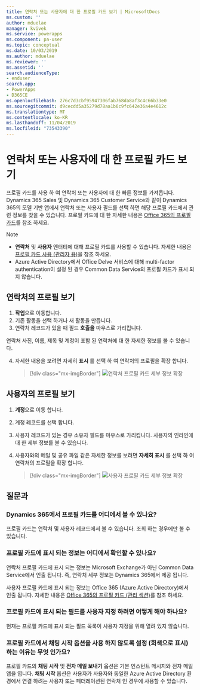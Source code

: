 ```yaml
---
title: 연락처 또는 사용자에 대 한 프로필 카드 보기 | MicrosoftDocs
ms.custom: ''
author: mduelae
manager: kvivek
ms.service: powerapps
ms.component: pa-user
ms.topic: conceptual
ms.date: 10/03/2019
ms.author: mduelae
ms.reviewer: ''
ms.assetid: ''
search.audienceType:
- enduser
search.app:
- PowerApps
- D365CE
ms.openlocfilehash: 276c7d3cbf95947306fab768da8af3c4c66b33e0
ms.sourcegitcommit: d9cecdd5a35279d78aa1b6c9fc642e36a4e4612c
ms.translationtype: MT
ms.contentlocale: ko-KR
ms.lasthandoff: 11/04/2019
ms.locfileid: "73543390"
---
```

# <a name="view-the-profile-card-for-a-contact-or-user"></a>연락처 또는 사용자에 대 한 프로필 카드 보기

프로필 카드를 사용 하 여 연락처 또는 사용자에 대 한 빠른 정보를 가져옵니다. Dynamics 365 Sales 및 Dynamics 365 Customer Service와 같이 Dynamics 365의 모델 기반 앱에서 연락처 또는 사용자 필드를 선택 하면 해당 프로필 카드에서 관련 정보를 찾을 수 있습니다. 프로필 카드에 대 한 자세한 내용은 [Office 365의 프로필 카드](https://support.office.com/article/Profile-cards-in-Office-365-e80f931f-5fc4-4a59-ba6e-c1e35a85b501)를 참조 하세요.

> [!NOTE]
>  - **연락처** 및 **사용자** 엔터티에 대해 프로필 카드를 사용할 수 있습니다. 자세한 내용은 [프로필 카드 사용 (관리자 용)](https://docs.microsoft.com/dynamics365/customer-engagement/admin/enable-profile-card)을 참조 하세요.
>  - Azure Active Directory에서 Office Delve 서비스에 대해 multi-factor authentication이 설정 된 경우 Common Data Service의 프로필 카드가 표시 되지 않습니다.

## <a name="view-a-contacts-profile"></a>연락처의 프로필 보기

1.  **작업**으로 이동합니다.
2.  기존 활동을 선택 하거나 새 활동을 만듭니다.
3.  연락처 레코드가 있을 때 필드 **호출을** 마우스로 가리킵니다. 

연락처 사진, 이름, 제목 및 계정이 포함 된 연락처에 대 한 자세한 정보를 볼 수 있습니다.

4. 자세한 내용을 보려면 자세히 **표시** 를 선택 하 여 연락처의 프로필을 확장 합니다.
 
    > [!div class="mx-imgBorder"] 
    > ![연락처 프로필 카드 세부 정보 확장](media/profile1.png "연락처 프로필 카드 세부 정보를 확장 합니다.")
   
 ## <a name="view-a-users-profile"></a>사용자의 프로필 보기
 
1.  **계정**으로 이동 합니다.
2.  계정 레코드를 선택 합니다.
3.  사용자 레코드가 있는 경우 소유자 필드를 마우스로 가리킵니다. 사용자의 인라인에 대 한 세부 정보를 볼 수 있습니다.
4.  사용자와의 메일 및 공유 파일 같은 자세한 정보를 보려면 **자세히 표시** 를 선택 하 여 연락처의 프로필을 확장 합니다.
 
    > [!div class="mx-imgBorder"] 
    > ![사용자 프로필 카드 세부 정보 확장](media/profile2.png "사용자 프로필 카드 세부 정보 확장")


 ## <a name="faqs"></a>질문과
 
### <a name="where-can-i-see-profile-cards-in-dynamics-365"></a>Dynamics 365에서 프로필 카드를 어디에서 볼 수 있나요?
프로필 카드는 연락처 및 사용자 레코드에서 볼 수 있습니다. 조회 하는 경우에만 볼 수 있습니다.

### <a name="where-is-information-shown-in-the-profile-card-coming-from"></a>프로필 카드에 표시 되는 정보는 어디에서 확인할 수 있나요?
연락처 프로필 카드에 표시 되는 정보는 Microsoft Exchange가 아닌 Common Data Service에서 인출 됩니다. 즉, 연락처 세부 정보는 Dynamics 365에서 제공 됩니다.

사용자 프로필 카드에 표시 되는 정보는 Office 365 (Azure Active Directory)에서 인출 됩니다. 자세한 내용은 [Office 365의 프로필 카드 (관리 섹션)](https://support.office.com/article/Profile-cards-in-Office-365-e80f931f-5fc4-4a59-ba6e-c1e35a85b501)를 참조 하세요.

### <a name="how-can-i-customize-the-fields-shown-on-the-profile-card"></a>프로필 카드에 표시 되는 필드를 사용자 지정 하려면 어떻게 해야 하나요?
현재는 프로필 카드에 표시 되는 필드 목록이 사용자 지정을 위해 열려 있지 않습니다.

### <a name="why-is-the-start-chat-option-on-the-profile-card-disabled-greyed-out"></a>프로필 카드에서 **채팅 시작** 옵션을 사용 하지 않도록 설정 (회색으로 표시) 하는 이유는 무엇 인가요?
프로필 카드의 **채팅 시작** 및 **전자 메일 보내기** 옵션은 기본 인스턴트 메시지와 전자 메일 앱을 엽니다. **채팅 시작** 옵션은 사용자가 사용자와 동일한 Azure Active Directory 환경에서 연결 하려는 사용자 또는 페더레이션된 연락처 인 경우에 사용할 수 있습니다.


  
